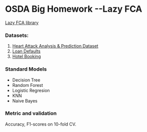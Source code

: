 # OSDA Big Homework --Lazy FCA
[Lazy FCA library](https://github.com/AndrewDiv/FCALC)

### Datasets:
1. [Heart Attack Analysis & Prediction Dataset](https://www.kaggle.com/datasets/rashikrahmanpritom/heart-attack-analysis-prediction-dataset)
2. [Loan Defaults](https://www.kaggle.com/datasets/joebeachcapital/loan-default)
3. [Hotel Booking](https://www.kaggle.com/datasets/mojtaba142/hotel-booking)

### Standard Models
- Decision Tree
- Random Forest
- Logistic Regresion
- KNN
- Naive Bayes

### Metric and validation
Accuracy, F1-scores on 10-fold CV.
